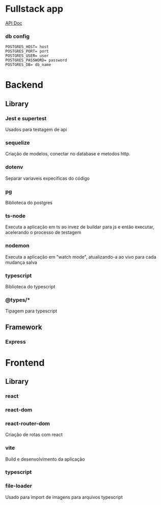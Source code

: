 # Fullstack app

<a href="https://app.swaggerhub.com/apis-docs/LEONARDOLUZ07/profissionais/1.0.0" target="new">API Doc</a>

### db config
```
POSTGRES_HOST= host
POSTGRES_PORT= port
POSTGRES_USER= user
POSTGRES_PASSWORD= password
POSTGRES_DB= db_name
```

# Backend

## Library
### Jest e supertest
Usados para testagem de api

### sequelize
Criação de modelos, conectar no database e metodos http.

### dotenv
Separar variaveis expecificas do código

### pg
Biblioteca do postgres

### ts-node
Executa a aplicação em ts ao invez de buildar para js e então executar, acelerando o processo de testagem

### nodemon
Executa a aplicação em "watch mode", atualizando-a ao vivo para cada mudança salva

### typescript
Biblioteca do typescript

### @types/*
Tipagem para typescript

## Framework
### Express

# Frontend

## Library
### react

### react-dom

### react-router-dom
Criação de rotas com react

### vite
Build e desenvolvimento da aplicação

### typescript

### file-loader
Usado para import de imagens para arquivos typescript

